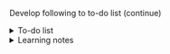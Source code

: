 Develop following to to-do list (continue)

<details>
<summary>To-do list</summary>

- [x] Create a new Django project named `email`
    - `django-admin startproject emailClient`

- [x] Create a new app in the project
    - `python manage.py startapp emailApp`

- [x] Add `emailApp` to `INSTALLED_APPS` of `settings.py`

- [x] Create a `urls.py` in `emailApp`

- [x] Declare the URLs for the `emailApp` inside the main project
    - `path('', include('emailApp.urls'))`

- [x] Design database with 2 class `User(AbstractUser)`, `Email(models.Model)`

- [x] Create the database
    - `python manage.py makemigrations`
    - `python manage.py migrate`

- [x] Register models to Django admin
    - `admin.site.register(model_name)`

- [x] Create function stubs at `views.py`
    - [x] index() (return default template)
    - [x] compose_new_email() (create a new instance of `Email`)
    - [x] load_mailbox() (filter a list of emails according to `mailbox`)
    - [x] email_detai() (view content of email, update read/archived statu)
    - [x] register_new_account()
    - [x] login_view()
    - [x] logout_view()

- [x] List urlpatterns

- [In progress] Logic-based design
    - [] `emails/`
    - [] `emails/<str:mailbox>`
    - [] `emails/<int:email_id>`

- [] Design structure of HTML files
    - [] register.html
    - [] login.html
    - [] layout.html
    - [] inbox.html

- [] Design structure of JS files

- [] Develop and test function by function
    - [] Send email
    - [] Load mailbox
    - [] Load content of an email
    - [] Mark a specific email as read
    - [] Archive/Unarchive a specific email
    - [] Reply a specific email
</details>

<details>
<summary>Learning notes</summary>

- `If "ORM" does not exist, how to interact with database`
    - Basic Workflow Without ORM

        ```
            import sqlite3

            # 1. Connect to (or create) the database
            conn = sqlite3.connect('mydb.sqlite3')

            # 2. Create a cursor to execute SQL commands
            cursor = conn.cursor()

            # 3. Create a table (if it doesn't already exist)
            cursor.execute("CREATE TABLE IF NOT EXISTS users (id INTEGER PRIMARY KEY, name TEXT)")

            # 4. Insert a row of data
            cursor.execute("INSERT INTO users (name) VALUES (?)", ("Alice",))

            # 5. Save (commit) the changes
            conn.commit()

            # 6. Query the data
            cursor.execute("SELECT * FROM users")
            print(cursor.fetchall())  # Prints all rows

            # 7. Close the connection
            conn.close()
        ```

        - `sqlite3.connect('mydb.sqlite3')`

             This is how you open (or create) a database to work with.

            - This connects to a SQLite database file named 'mydb.sqlite3'.
            - If the file doesn't exist, it will be automatically created.
            - It returns a connection object, stored in the variable conn.

        - `conn.cursor()`

            The cursor is your main tool for interacting with the database.

            - This creates a cursor object from the connection.
            - The cursor is used to:
                - `Send` SQL commands to the database (like SELECT, INSERT, UPDATE, etc.).
                - `Fetch results` from queries.

    - Performing Basic Operations (CRUD)

        ```
            Operation	    SQL	                                                Example
            Create	        INSERT INTO users (name) VALUES ('Bob');	        cursor.execute(...)
            Read	        SELECT * FROM users;	                            cursor.fetchall()
            Update	        UPDATE users SET name = 'Jane' WHERE id = 2;	    cursor.execute(...)
            Delete	        DELETE FROM users WHERE id = 3;	cursor.execute(...)

            *You must also manually commit changes for create/update/delete: conn.commit()
        ```

    - `Use Django's raw SQL API`
        
        ```
            # We'll assume you have a table users (id INT, name TEXT, email TEXT)

            # Raw SQL:
                from django.db import connection

            # SELECT One Row
            # user = User.objects.get(id=1)
                def get_user(user_id):
                    with connection.cursor() as cursor:
                        cursor.execute("SELECT id, name, email FROM users WHERE id = %s", [user_id])
                        row = cursor.fetchone()
                        if row:
                            return {'id': row[0], 'name': row[1], 'email': row[2]}
                        return None
            
            # SELECT Multiple Rows
            # users = User.objects.filter(name__icontains="john")
                def get_users_by_name(keyword):
                    with connection.cursor() as cursor:
                        cursor.execute("SELECT id, name, email FROM users WHERE name LIKE %s", [f"%{keyword}%"])
                        rows = cursor.fetchall()
                        return [{'id': r[0], 'name': r[1], 'email': r[2]} for r in rows]

            # INSERT
            # User.objects.create(name="Alice", email="alice@example.com")

                def create_user(name, email):
                    with connection.cursor() as cursor:
                        cursor.execute("INSERT INTO users (name, email) VALUES (%s, %s)", [name, email])

            # UPDATE
            # user = User.objects.get(id=1)
            # user.name = "Bob"
            # user.save()

                def update_user_name(user_id, new_name):
                    with connection.cursor() as cursor:
                        cursor.execute("UPDATE users SET name = %s WHERE id = %s", [new_name, user_id])
            
            # DELETE
            # User.objects.get(id=1).delete()
                def delete_user(user_id):
                    with connection.cursor() as cursor:
                        cursor.execute("DELETE FROM users WHERE id = %s", [user_id])

            # Best practice
                def run(sql, params=None):
                    with connection.cursor() as cursor:
                        cursor.execute(sql, params or [])  # dùng [] nếu không có param để tránh lỗi
                        if sql.strip().upper().startswith("SELECT"):  # kiểm tra câu SQL là SELECT hay không
                            return cursor.fetchall()  # chỉ SELECT mới trả về dữ liệu
                        return None  # còn lại (INSERT, UPDATE, DELETE...) không cần trả gì
        ```

    - `Wrap Queries as a Service Layer`
        - You can put all raw SQL logic into a file like `db_utils.py` and call from views like ORM.

    - `Notes & Best Practices`
        - Always use parameterized queries (`%s`) — never do `WHERE id = %s` % id → it’s vulnerable to SQL injection!
        - With `cursor.fetchone()` you get one row as a tuple.
        - With `cursor.fetchall()` you get a list of tuples.
        - You need to manually map data to dictionaries or objects.
        - For write operations (INSERT/UPDATE/DELETE), Django manages the transaction automatically unless you're in ATOMIC blocks.

- `Advantages of "ORM"`
    - Avoid SQL syntax like wrong column name, wrong table name, ...
    - Avoid SQL injecttion

        A hacker inserts malicious SQL code into user input.

        ```
            user_input = "1 OR 1=1"
            query = "SELECT * FROM users WHERE id = " + user_input
            cursor.execute(query)

            -> SELECT * FROM users WHERE id = 1 OR 1=1
            -> cursor.execute("SELECT * FROM users WHERE id = %s", [user_input])
        ```
    - Avoiding formatted error

        ```
            name = "O'Reilly"
            cursor.execute("SELECT * FROM users WHERE name = '%s'" % name)

            -> SELECT * FROM users WHERE name = 'O'Reilly'  -- redundant '
        ```

    - Readable, maintanable

- `What is "escape"?`
    - It makes special characters safe to use
    - what are special characters?
        
        ```
            Character	    Used in	               Meaning
            " / '	        Strings, SQL	       Used to wrap text; can cause syntax issues if not escaped
            \	            Programming	           Escape character (e.g. \" = quote inside string)
            %	            SQL, URLs	           Wildcard in SQL (LIKE '%name%'), space in URL (%20)
            _	            SQL	                    Wildcard in SQL (_ matches one character)
            ;	            SQL, Shell	            Ends a command; can chain commands (risky in SQL injection)
            --	            SQL	                    Starts a comment (everything after is ignored)
            < > &	        HTML	                Angle brackets and ampersand have special meaning (tags, entities)
            { } [ ]	        Programming, JSON	    Block markers or structure
            * + ? . ^ $	    Regex	                Special operators (match, repeat, etc.)
            `&	!`	        Logic, Bash
            @ #	            Various	                Metadata (@decorator, #hashtag, etc.)
        ```
- `Why are some data like "queryset, object, datetime" not a JSON serializable?`
    - Because `JSON`, stands for `Javascript object notation`, supports only simple data types like `str, int, float, true, false, list, array, dict`, we must extract a particular field or convert objects into a dictionary from `queryset, object`; or convert `datetime` to `str` before serializing the data - because the data is a complex object which `JSON` can not interpret directly.

- ` Backend validation pipeline`
    - Get request
        - HTTP method
        - URL
        - Request body
        - Headers
    - Pre-porcess
        - Validate method
        - Authenticate
    - Validate request body
        - Field-level check
            - Presence check
                - Key check
                - Value check
            - Type check
            - Formmat check
            - Lenght, limit check
            
        - Cross-field check
        - Contextual check
    - Clean data
    - Bussineess logic
    - Response a message and status code

- `Meaning of none, null, nan, '', false`

    ```
        Case        Explanation (in English)
        None	    Represents "nothing" or "no value" in Python. Often used when a variable hasn't been assigned a value yet.
        null	    The null value in JSON. When parsed in Python, it becomes None.
        NaN	        Stands for "Not a Number". Used to represent missing or undefined numerical data (commonly in pandas or NumPy).
        ''	        An empty string. It means the value exists, but it's just an empty piece of text.
        False	    A Boolean value meaning "not true" or a negative condition.
    ```

- `python manage.py makemigrations`
    - Analyze and save changes about schema of model at a `migration` Python file

- `python manage.py migrate`
    - Read `migration` Python file
    - Convert Python content to SQL commands
    - Send the SQL commands to database